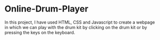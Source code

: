 # Online-Drum-Player
In this project, I have used HTML, CSS and Javascript to create a webpage in which we can play with the drum kit by clicking on the drum kit or by pressing the keys on the keyboard.  
